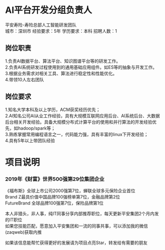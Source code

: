 # AI平台开发分组负责人
平安寿险-寿险总部人工智能研发团队  
城市：深圳市 经验要求：5年 学历要求：本科  招聘人数：1

## 岗位职责
1.负责AI数据平台、算法平台、知识图谱平台等的研发工作。   
2.负责AI系统研发过程使用到的通用基础应用组件。如ES等的抽象与开发工作。   
3.根据业务需求对相关工具、算法进行稳定性和性能优化。   
4.带领10人左右团队

## 岗位要求
1.知名大学本科及以上学历，ACM获奖经历优先；   
2.AI知名公司AI从业工作经验，具有大规模互联网应用后台、AI系统后台、大数据后台相关开发经验。具备大规模分布式计算平台的使用和并行算法的开发经验优先，如hadoop/spark等；   
3.熟练掌握常用编程语言之一，代码能力强，具有丰富的linux下开发经验；   
4.具有5年以上带团队经验

# 项目说明

### 2019年《财富》世界500强第29位集团企业
《福布斯》全球上市公司2000强第7位，蝉联全球多元保险企业首位  
Brand Z最具价值中国品牌100强榜单第7位，金融品牌第2位  
FutureBrand 全球品牌100强第7位，保险品牌第1位

本人非猎头，非人事，纯IT同事分享内部推荐职位，每天更新平安集团2个月内发的IT职位  
如果您技能匹配，愿意加入平安集团和一流的同事共事，可以添加我的微信(zaqweb)获取内推 

如果该信息能帮忙获得更好的发展请为项目点亮Star，转发给有需要的朋友




